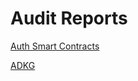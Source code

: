 # Audit Reports

[Auth Smart Contracts](https://github.com/arcana-network/audit-reports/blob/main/REP-final-20221228T082421Z.pdf)

[ADKG](https://github.com/arcana-network/audit-reports/blob/main/REP-final-20230228T054948Z.pdf)
